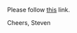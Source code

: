 Please follow [this](http://legato.ninja/2014/11/12/Install-Yarn-on-Ubuntu-Cluster-via-Scripts/) link. 

Cheers,
Steven
